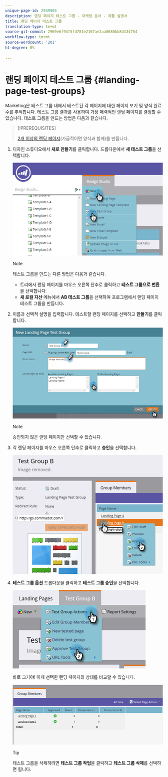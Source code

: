 ```yaml
---
unique-page-id: 2949904
description: 랜딩 페이지 테스트 그룹 - 마케팅 문서 - 제품 설명서
title: 랜딩 페이지 테스트 그룹
translation-type: tm+mt
source-git-commit: 2969e6f94f5fd781e2167ae2aa8680bb8d134754
workflow-type: tm+mt
source-wordcount: '201'
ht-degree: 0%

---
```



# 랜딩 페이지 테스트 그룹 {#landing-page-test-groups}

Marketing은 테스트 그룹 내에서 테스트된 각 페이지에 대한 페이지 보기 및 양식 완료 수를 추적합니다. 테스트 그룹 결과를 사용하여 가장 매력적인 랜딩 페이지를 결정할 수 있습니다. 테스트 그룹을 만드는 방법은 다음과 같습니다.

>[!PREREQUISITES]
>
>[2개 이상의 랜딩 페이지](/help/marketo/getting-started/quick-wins/landing-page-with-a-form.md)(가급적이면 양식과 함께)를 만듭니다.

1. 디자인 스튜디오에서 **새로 만들기**&#x200B;를 클릭합니다. 드롭다운에서 **새 테스트 그룹**&#x200B;을 선택합니다.

   ![](assets/image2015-8-5-13-3a32-3a50.png)

   >[!NOTE]
   >
   >테스트 그룹을 만드는 다른 방법은 다음과 같습니다.
   >
   >* 트리에서 랜딩 페이지를 마우스 오른쪽 단추로 클릭하고 **테스트 그룹으로 변환**&#x200B;을 선택합니다.
   >* **새 로컬 자산** 메뉴에서 **AB 테스트 그룹**&#x200B;을 선택하여 프로그램에서 랜딩 페이지 테스트 그룹을 만듭니다.


1. 이름과 선택적 설명을 입력합니다. 테스트할 랜딩 페이지를 선택하고 **만들기**&#x200B;를 클릭합니다.

   ![](assets/image2015-8-5-13-3a39-3a10.png)

   >[!NOTE]
   >
   >승인되지 않은 랜딩 페이지만 선택할 수 있습니다.

1. 각 랜딩 페이지를 마우스 오른쪽 단추로 클릭하고 **승인**&#x200B;을 선택합니다.

   ![](assets/three-1.png)

1. **테스트 그룹 옵션** 드롭다운을 클릭하고 **테스트 그룹 승인**&#x200B;을 선택합니다.

   ![](assets/four-1.png)

   바로 그거야! 이제 선택한 랜딩 페이지의 상태를 비교할 수 있습니다.

   ![](assets/five.png)

   >[!TIP]
   >
   >테스트 그룹을 삭제하려면 **테스트 그룹 작업**&#x200B;을 클릭하고 **테스트 그룹 삭제**&#x200B;를 선택하면 됩니다.
